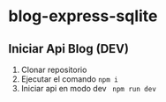 # blog-express-sqlite
 
## Iniciar Api Blog (DEV)
1. Clonar repositorio
2. Ejecutar el comando  ```npm i```
3. Iniciar api en modo dev  ``` npm run dev```
